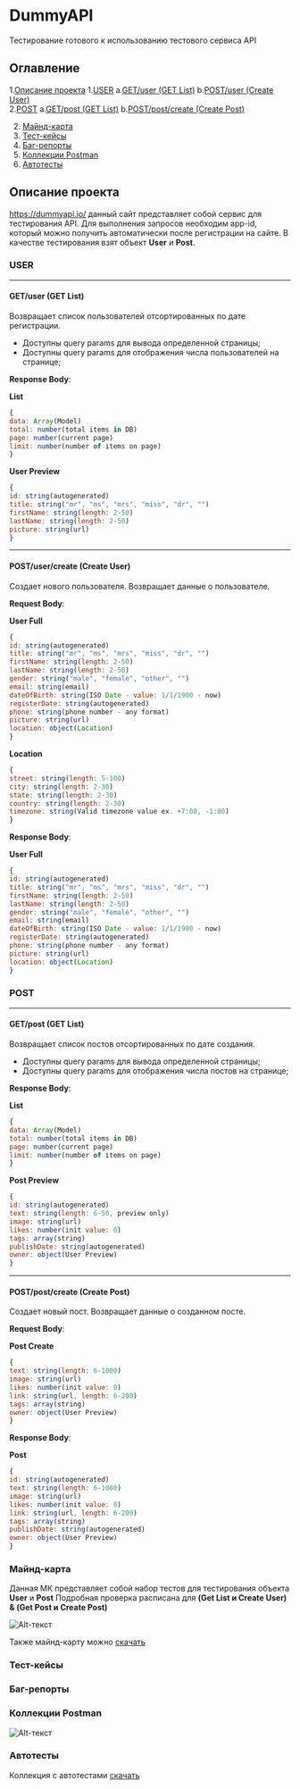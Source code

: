 # DummyAPI

Тестирование готового к использованию тестового сервиса API

## Оглавление

1.[Описание проекта](#Описание-проекта)
    1.[USER](#USER)
        a.[GET/user (GET List)](#getuser-get-list)
        b.[POST/user (Create User)](#getuser-get-list)      
    2.[POST](#POST)
        a.[GET/post (GET List)](#GET-post-GET-List)
        b.[POST/post/create (Create Post)](#POST-post-Create-Post)
    
 2. [Майнд-карта](#Майнд-карта)
 3. [Тест-кейсы](#Тест-кейсы)
 4. [Баг-репорты](#Баг-репорты)
 5. [Коллекции Postman](#Коллекции-Postman)
 6. [Автотесты](#Автотесты)
    

## Описание проекта 
https://dummyapi.io/ данный сайт представляет собой сервис для тестирования API. Для выполнения запросов необходим app-id, который можно получить автоматически после регистрации на сайте. В качестве тестирования взят объект **User** и **Post**. 

### USER 
_____
#### GET/user (GET List)
Возвращает список пользователей отсортированных по дате регистрации.
- Доступны query params для вывода определенной страницы;
- Доступны query params для отображения числа пользователей на странице;

**Response Body**:

**List**
```javascript
{
data: Array(Model)
total: number(total items in DB)
page: number(current page)
limit: number(number of items on page)
}
```

**User Preview**
```javascript
{
id: string(autogenerated)
title: string("mr", "ms", "mrs", "miss", "dr", "")
firstName: string(length: 2-50)
lastName: string(length: 2-50)
picture: string(url)
}
```
_____
#### POST/user/create (Create User)
Создает нового пользователя. Возвращает данные о пользователе.

**Request Body**:

**User Full**
```javascript
{
id: string(autogenerated)
title: string("mr", "ms", "mrs", "miss", "dr", "")
firstName: string(length: 2-50)
lastName: string(length: 2-50)
gender: string("male", "female", "other", "")
email: string(email)
dateOfBirth: string(ISO Date - value: 1/1/1900 - now)
registerDate: string(autogenerated)
phone: string(phone number - any format)
picture: string(url)
location: object(Location)
}
```

**Location**

```javascript
{
street: string(length: 5-100)
city: string(length: 2-30)
state: string(length: 2-30)
country: string(length: 2-30)
timezone: string(Valid timezone value ex. +7:00, -1:00)
}
```
**Response Body**:

**User Full**
```javascript
{
id: string(autogenerated)
title: string("mr", "ms", "mrs", "miss", "dr", "")
firstName: string(length: 2-50)
lastName: string(length: 2-50)
gender: string("male", "female", "other", "")
email: string(email)
dateOfBirth: string(ISO Date - value: 1/1/1900 - now)
registerDate: string(autogenerated)
phone: string(phone number - any format)
picture: string(url)
location: object(Location)
}
```

### POST 
_____
#### GET/post (GET List)
Возвращает список постов отсортированных по дате создания.
- Доступны query params для вывода определенной страницы;
- Доступны query params для отображения числа постов на странице;

**Response Body**:

**List**
```javascript
{
data: Array(Model)
total: number(total items in DB)
page: number(current page)
limit: number(number of items on page)
}
```

**Post Preview**
```javascript
{
id: string(autogenerated)
text: string(length: 6-50, preview only)
image: string(url)
likes: number(init value: 0)
tags: array(string)
publishDate: string(autogenerated)
owner: object(User Preview)
}
```
_____
#### POST/post/create (Create Post)
Создает новый пост. Возвращает данные о созданном посте.

**Request Body**:

**Post Create**
```javascript
{
text: string(length: 6-1000)
image: string(url)
likes: number(init value: 0)
link: string(url, length: 6-200)
tags: array(string)
owner: object(User Preview)
}
```

**Response Body**:

**Post**
```javascript
{
id: string(autogenerated)
text: string(length: 6-1000)
image: string(url)
likes: number(init value: 0)
link: string(url, length: 6-200)
tags: array(string)
publishDate: string(autogenerated)
owner: object(User Preview)
}
```

### Майнд-карта

Данная МК представляет собой набор тестов для тестирования объекта **User** и **Post**
Подробная проверка расписана для **(Get List и Create User) & (Get Post и Create Post)** 

![Alt-текст](https://i.imgur.com/KjRbUVN.png "МK")

Также майнд-карту можно [скачать](https://github.com/Lipikk/DummyAPI/blob/main/DummyAPI.png)

### Тест-кейсы


### Баг-репорты


### Коллекции Postman

![Alt-текст](https://i.imgur.com/KjRbUVN.png "DummyAPI")

### Автотесты

Коллекция с автотестами [скачать](https://github.com/Lipikk/DummyAPI/blob/main/DummyAPI.png)



 










